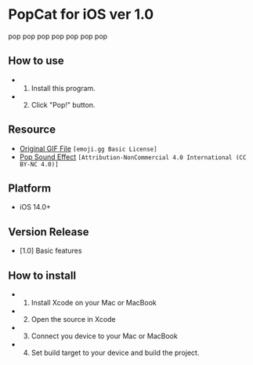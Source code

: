 # PopCat for iOS ver 1.0
pop pop pop pop pop pop pop

## How to use
 - 1. Install this program.
 - 2. Click "Pop!" button.

## Resource
 - [Original GIF File](https://emoji.gg/emoji/9850_pop_pop_cat) `[emoji.gg Basic License]`
 - [Pop Sound Effect](https://orangefreesounds.com/pop-sound-effect/) `[Attribution-NonCommercial 4.0 International (CC BY-NC 4.0)]`

## Platform
 - iOS 14.0+

 ## Version Release
 - [1.0] Basic features

## How to install
 - 1. Install Xcode on your Mac or MacBook
 - 2. Open the source in Xcode
 - 3. Connect you device to your Mac or MacBook
 - 4. Set build target to your device and build the project.
